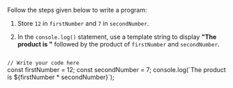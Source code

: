 Follow the steps given below
to write a program:

1. Store `12` in `firstNumber` and `7` in `secondNumber`.

2. In the `console.log()` statement,
use a template string to display
**"The product is "** followed by
the product of `firstNumber`
and
`secondNumber`.

<codeblock language="javascript" type="exercise" testMode="fixedInput">
<code>
// Write your code here
</code>

<solution>
const firstNumber = 12;
const secondNumber = 7;
console.log(`The product is ${firstNumber * secondNumber}`);
</solution>
</codeblock>